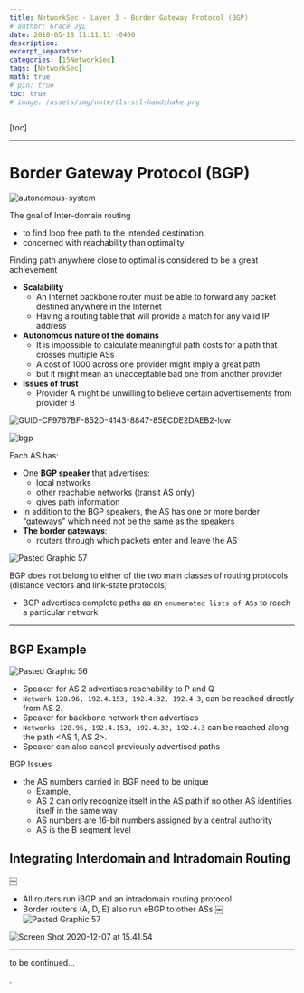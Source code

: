 ```yaml
---
title: NetworkSec - Layer 3 - Border Gateway Protocol (BGP)
# author: Grace JyL
date: 2018-05-18 11:11:11 -0400
description:
excerpt_separator:
categories: [15NetworkSec]
tags: [NetworkSec]
math: true
# pin: true
toc: true
# image: /assets/img/note/tls-ssl-handshake.png
---
```


[toc]

---

# Border Gateway Protocol (BGP)


![autonomous-system](https://i.imgur.com/kbCel17.png)

The goal of Inter-domain routing
- to find loop free path to the intended destination.
- concerned with reachability than optimality

Finding path anywhere close to optimal is considered to be a great achievement
- **Scalability**
  - An Internet backbone router must be able to forward any packet destined anywhere in the Internet
  - Having a routing table that will provide a match for any valid IP address
- **Autonomous nature of the domains**
  - It is impossible to calculate meaningful path costs for a path that crosses multiple ASs
  - A cost of 1000 across one provider might imply a great path
  - but it might mean an unacceptable bad one from another provider
- **Issues of trust**
  - Provider A might be unwilling to believe certain advertisements from provider B

![GUID-CF9767BF-852D-4143-8847-85ECDE2DAEB2-low](https://i.imgur.com/amE3EdO.png)


![bgp](https://i.imgur.com/C0ptmuN.jpg)

Each AS has:
- One **BGP speaker** that advertises:
  - local networks
  - other reachable networks (transit AS only)
  - gives path information
- In addition to the BGP speakers, the AS has one or more border “gateways” which need not be the same as the speakers
- **The border gateways**:
  - routers through which packets enter and leave the AS


![Pasted Graphic 57](https://i.imgur.com/NKFcNZQ.png)

BGP does not belong to either of the two main classes of routing protocols (distance vectors and link-state protocols)
- BGP advertises complete paths as an `enumerated lists of ASs` to reach a particular network



---


## BGP Example

![Pasted Graphic 56](https://i.imgur.com/rqFX7KN.png)

- Speaker for AS 2 advertises reachability to P and Q
- `Network 128.96, 192.4.153, 192.4.32, 192.4.3`, can be reached directly from AS 2.
- Speaker for backbone network then advertises
- `Networks 128.96, 192.4.153, 192.4.32, 192.4.3` can be reached along the path <AS 1, AS 2>.
- Speaker can also cancel previously advertised paths


BGP Issues

- the AS numbers carried in BGP need to be unique
  - Example,
  - AS 2 can only recognize itself in the AS path if no other AS identifies itself in the same way
  - AS numbers are 16-bit numbers assigned by a central authority
  - AS is the B segment level


## Integrating Interdomain and Intradomain Routing
￼
- All routers run iBGP and an intradomain routing protocol.
- Border routers (A, D, E) also run eBGP to other ASs
￼
![Pasted Graphic 57](https://i.imgur.com/QFVcezT.png)

![Screen Shot 2020-12-07 at 15.41.54](https://i.imgur.com/KoVrvBx.png)


---

to be continued...

.
